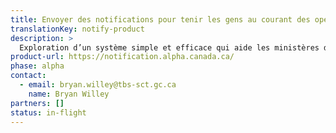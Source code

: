 ```yaml
---
title: Envoyer des notifications pour tenir les gens au courant des opérations de leurs services gouvernementaux
translationKey: notify-product
description: >
  Exploration d’un système simple et efficace qui aide les ministères du gouvernement à envoyer des notifications (comme des courriels, des textos ou des lettres) aux personnes qui utilisent les services gouvernementaux.
product-url: https://notification.alpha.canada.ca/
phase: alpha
contact:
  - email: bryan.willey@tbs-sct.gc.ca
    name: Bryan Willey
partners: []
status: in-flight
---
```

